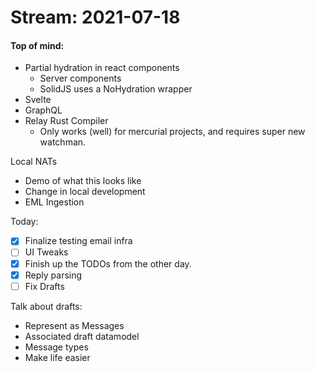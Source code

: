 # Stream: 2021-07-18
#### Top of mind:
- Partial hydration in react components
	- Server components
	- SolidJS uses a NoHydration wrapper
- Svelte
- GraphQL
- Relay Rust Compiler
	- Only works (well) for mercurial projects, and requires super new watchman.

Local NATs
- Demo of what this looks like
- Change in local development
- EML Ingestion

Today:
- [x] Finalize testing email infra
- [ ] UI Tweaks
- [x] Finish up the TODOs from the other day.
- [x] Reply parsing
- [ ] Fix Drafts

Talk about drafts:
- Represent as Messages
- Associated draft datamodel
- Message types
- Make life easier